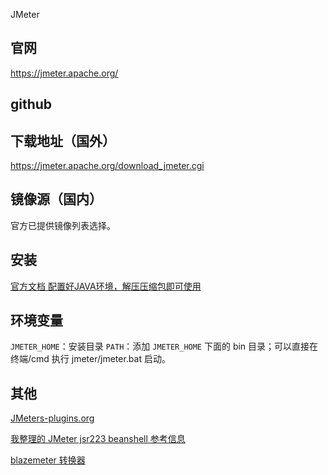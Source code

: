 JMeter

## 官网
https://jmeter.apache.org/

## github

## 下载地址（国外）
https://jmeter.apache.org/download_jmeter.cgi

## 镜像源（国内）
官方已提供镜像列表选择。

## 安装
[官方文档 配置好JAVA环境，解压压缩包即可使用](https://jmeter.apache.org/usermanual/get-started.html#install)

## 环境变量

`JMETER_HOME`：安装目录
`PATH`：添加 `JMETER_HOME` 下面的 bin 目录；可以直接在 终端/cmd 执行 jmeter/jmeter.bat 启动。

## 其他

[JMeters-plugins.org](https://jmeter-plugins.org/)

[我整理的 JMeter jsr223 beanshell 参考信息](https://github.com/ZhuangZhu-74/open/tree/master/JMeter)

[blazemeter 转换器](https://converter.blazemeter.com/)
